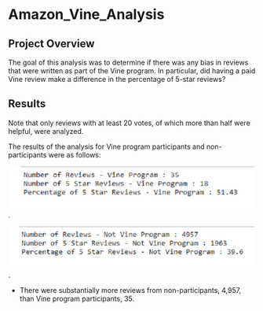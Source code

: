 # Amazon_Vine_Analysis

## Project Overview
The goal of this analysis was to determine if there was any bias in reviews that were written as part of the Vine program. In particular, did having a paid Vine review make a difference in the percentage of 5-star reviews? 

## Results
Note that only reviews with at least 20 votes, of which more than half were helpful, were analyzed. 

The results of the analysis for Vine program participants and non-participants were as follows:   

![vine_reviews](/vine_reviews.png).

![not_vine_reviews](/not_vine_reviews.png).
* There were substantially more reviews from non-participants, 4,957, than Vine program participants, 35.


